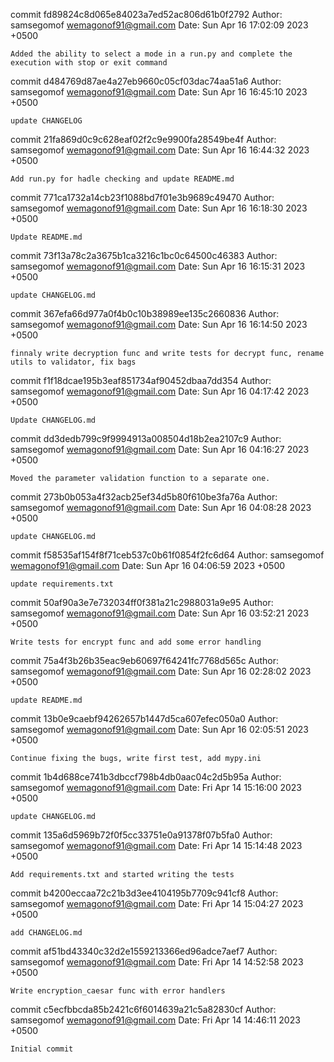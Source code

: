 commit fd89824c8d065e84023a7ed52ac806d61b0f2792
Author: samsegomof <wemagonof91@gmail.com>
Date:   Sun Apr 16 17:02:09 2023 +0500

    Added the ability to select a mode in a run.py and complete the execution with stop or exit command

commit d484769d87ae4a27eb9660c05cf03dac74aa51a6
Author: samsegomof <wemagonof91@gmail.com>
Date:   Sun Apr 16 16:45:10 2023 +0500

    update CHANGELOG

commit 21fa869d0c9c628eaf02f2c9e9900fa28549be4f
Author: samsegomof <wemagonof91@gmail.com>
Date:   Sun Apr 16 16:44:32 2023 +0500

    Add run.py for hadle checking and update README.md

commit 771ca1732a14cb23f1088bd7f01e3b9689c49470
Author: samsegomof <wemagonof91@gmail.com>
Date:   Sun Apr 16 16:18:30 2023 +0500

    Update README.md

commit 73f13a78c2a3675b1ca3216c1bc0c64500c46383
Author: samsegomof <wemagonof91@gmail.com>
Date:   Sun Apr 16 16:15:31 2023 +0500

    update CHANGELOG.md

commit 367efa66d977a0f4b0c10b38989ee135c2660836
Author: samsegomof <wemagonof91@gmail.com>
Date:   Sun Apr 16 16:14:50 2023 +0500

    finnaly write decryption func and write tests for decrypt func, rename utils to validator, fix bags

commit f1f18dcae195b3eaf851734af90452dbaa7dd354
Author: samsegomof <wemagonof91@gmail.com>
Date:   Sun Apr 16 04:17:42 2023 +0500

    Update CHANGELOG.md

commit dd3dedb799c9f9994913a008504d18b2ea2107c9
Author: samsegomof <wemagonof91@gmail.com>
Date:   Sun Apr 16 04:16:27 2023 +0500

    Moved the parameter validation function to a separate one.

commit 273b0b053a4f32acb25ef34d5b80f610be3fa76a
Author: samsegomof <wemagonof91@gmail.com>
Date:   Sun Apr 16 04:08:28 2023 +0500

    update CHANGELOG.md

commit f58535af154f8f71ceb537c0b61f0854f2fc6d64
Author: samsegomof <wemagonof91@gmail.com>
Date:   Sun Apr 16 04:06:59 2023 +0500

    update requirements.txt

commit 50af90a3e7e732034ff0f381a21c2988031a9e95
Author: samsegomof <wemagonof91@gmail.com>
Date:   Sun Apr 16 03:52:21 2023 +0500

    Write tests for encrypt func and add some error handling

commit 75a4f3b26b35eac9eb60697f64241fc7768d565c
Author: samsegomof <wemagonof91@gmail.com>
Date:   Sun Apr 16 02:28:02 2023 +0500

    update README.md

commit 13b0e9caebf94262657b1447d5ca607efec050a0
Author: samsegomof <wemagonof91@gmail.com>
Date:   Sun Apr 16 02:05:51 2023 +0500

    Continue fixing the bugs, write first test, add mypy.ini

commit 1b4d688ce741b3dbccf798b4db0aac04c2d5b95a
Author: samsegomof <wemagonof91@gmail.com>
Date:   Fri Apr 14 15:16:00 2023 +0500

    update CHANGELOG.md

commit 135a6d5969b72f0f5cc33751e0a91378f07b5fa0
Author: samsegomof <wemagonof91@gmail.com>
Date:   Fri Apr 14 15:14:48 2023 +0500

    Add requirements.txt and started writing the tests

commit b4200eccaa72c21b3d3ee4104195b7709c941cf8
Author: samsegomof <wemagonof91@gmail.com>
Date:   Fri Apr 14 15:04:27 2023 +0500

    add CHANGELOG.md

commit af51bd43340c32d2e1559213366ed96adce7aef7
Author: samsegomof <wemagonof91@gmail.com>
Date:   Fri Apr 14 14:52:58 2023 +0500

    Write encryption_caesar func with error handlers

commit c5ecfbbcda85b2421c6f6014639a21c5a82830cf
Author: samsegomof <wemagonof91@gmail.com>
Date:   Fri Apr 14 14:46:11 2023 +0500

    Initial commit
